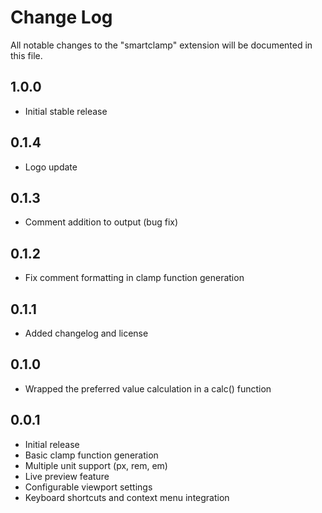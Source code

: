 # Change Log

All notable changes to the "smartclamp" extension will be documented in this file.

## 1.0.0

- Initial stable release

## 0.1.4

- Logo update

## 0.1.3

- Comment addition to output (bug fix)

## 0.1.2

- Fix comment formatting in clamp function generation

## 0.1.1

- Added changelog and license

## 0.1.0

- Wrapped the preferred value calculation in a calc() function

## 0.0.1

- Initial release
- Basic clamp function generation
- Multiple unit support (px, rem, em)
- Live preview feature
- Configurable viewport settings
- Keyboard shortcuts and context menu integration
